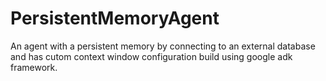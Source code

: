 # PersistentMemoryAgent
An agent with a persistent memory by connecting to an external database and has cutom context window configuration build using google adk framework.

